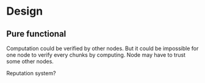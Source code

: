 # Design

## Pure functional

Computation could be verified by other nodes. But it could be impossible for one node to verify every chunks by computing. Node may have to trust some other nodes.

Reputation system?
